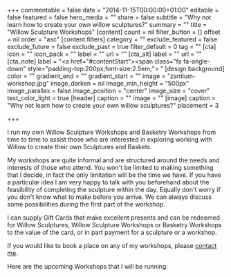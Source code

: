 +++
commentable = false
date = "2014-11-15T00:00:00+01:00"
editable = false
featured = false
hero_media = ""
share = false
subtitle = "Why not learn how to create your own willow sculptures?"
summary = ""
title = "Willow Sculpture Workshops"
[content]
count = nil
filter_button = []
offset = nil
order = "asc"
[content.filters]
category = ""
exclude_featured = false
exclude_future = false
exclude_past = true
filter_default = 0
tag = ""
[cta]
icon = ""
icon_pack = ""
label = ""
url = ""
[cta_alt]
label = ""
url = ""
[cta_note]
label = "<a href=\"#contentStart\"><span class=\"fa fa-angle-down\" style=\"padding-top:200px;font-size:2.5em;\">&nbsp;</span></a>"
[design.background]
color = ""
gradient_end = ""
gradient_start = ""
image = "zantium-workshop.jpg"
image_darken = nil
image_min_height = "500px"
image_parallax = false
image_position = "center"
image_size = "cover"
text_color_light = true
[header]
caption = ""
image = ""
[image]
caption = "Why not learn how to create your own willow sculptures?"
placement = 3

+++
<p class="lead">I run my own Willow Sculpture Workshops and Basketry Workshops from time to time to assist those who are interested in exploring working with Willow to create their own Sculptures and Baskets.</p>

My workshops are quite informal and are structured around the needs and
interests of those who attend. You won't be limited to making something
that I decide, in fact the only limitation will be the time we have. If
you have a particular idea I am very happy to talk with you beforehand
about the feasibility of completing the sculpture within the day. Equally
don't worry if you don't know what to make before you arrive. We can always
discuss some possibilities during the first part of the workshop.

I can supply Gift Cards that make excellent presents and can be redeemed
for Willow Sculptures, Willow Sculpture Workshops or Basketry Workshops to
the value of the card, or in part payment for a sculpture or a workshop.

If you would like to book a place on any of my workshops, please [contact me](/#contact).

Here are the upcoming Workshops that I will be running: